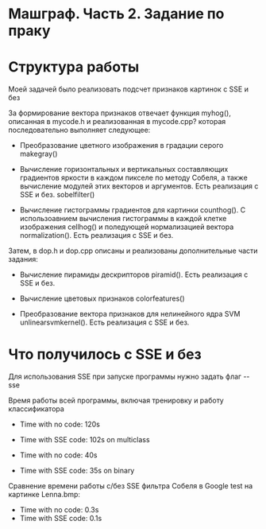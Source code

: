 Машграф. Часть 2. Задание по праку
==================================


Структура работы
====================================

Моей задачей было реализовать подсчет признаков картинок с SSE и без

За формирование вектора признаков отвечает функция myhog(), описанная 
в mycode.h и реализованная в mycode.cpp? которая последовательно выполняет следующее:

* Преобразование цветного изображения в градации серого makegray()

* Вычисление горизонтальных и вертикальных составляющих градиентов яркости
  в каждом пикселе по методу Собеля, а также вычисление модулей этих векторов и 
  аргументов. Есть реализация с SSE и без. sobelfilter()

* Вычисление гистограммы градиентов для картинки counthog(). С использоавнием 
вычисления гистограммы в каждой клетке изображения cellhog() и поледующей 
нормализацией вектора normalization(). Есть реализация с SSE и без.

Затем, в dop.h и dop.cpp описаны и реализованы дополнительные части задания:

* Вычисление пирамиды дескрипторов piramid(). Есть реализация с SSE и без.

* Вычисление цветовых признаков colorfeatures()

* Преобразование вектора признаков для нелинейного ядра SVM unlinearsvmkernel().
Есть реализация с SSE и без.

Что получилось с SSE и без
===========================

Для использования SSE при запуске программы нужно задать флаг --sse 

Время работы всей программы, включая тренировку и работу классификатора

* Time with no code: 120s
* Time with SSE code: 102s
on multiclass

* Time with no code: 40s
* Time with SSE code: 35s
on binary

Сравнение времени работы с/без SSE фильтра Собеля в Google test на картинке Lenna.bmp:
* Time with no code: 0.3s
* Time with SSE code: 0.1s
